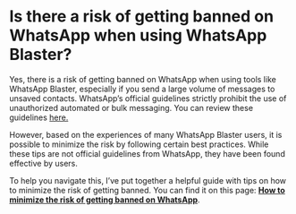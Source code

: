 # Is there a risk of getting banned on WhatsApp when using WhatsApp Blaster?

Yes, there is a risk of getting banned on WhatsApp when using tools like WhatsApp Blaster, especially if you send a large volume of messages to unsaved contacts. WhatsApp’s official guidelines strictly prohibit the use of unauthorized automated or bulk messaging. You can review these guidelines [here.](https://faq.whatsapp.com/general/security-and-privacy/unauthorized-use-of-automated-or-bulk-messaging-on-whatsapp/?lang=en)

However, based on the experiences of many WhatsApp Blaster users, it is possible to minimize the risk by following certain best practices. While these tips are not official guidelines from WhatsApp, they have been found effective by users.

To help you navigate this, I’ve put together a helpful guide with tips on how to minimize the risk of getting banned. You can find it on this page: [**How to minimize the risk of getting banned on WhatsApp**](broken-reference).
